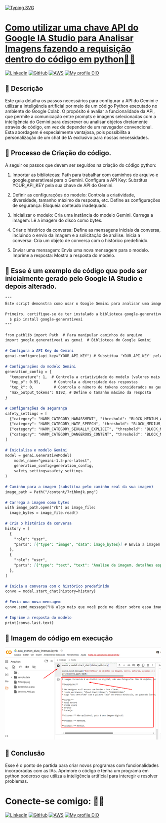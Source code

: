 <a href="https://git.io/typing-svg" target=_blank rel="nofollow noopener noreferrer"><img src="https://readme-typing-svg.demolab.com?font=Poppins&size=44&height=100&duration=1600&pause=1000&color=009680&width=750&lines=Desafio de Código +👨‍💻; Utilizar API Google IA Studio 🤖 ; " alt="Typing SVG" data-canonical-src="https://readme-typing-svg.demolab.com?font=Poppins&size=44&duration=1600&pause=1000&color=008000&width=435&lines=Fala+Devs!+Sejam+bem-vindos!;Web+Developers...;Mobile+Developers...;FullStack..https://emresitesweb.com.br/wp-content/uploads/2023/11/gitironman01.png.;Systems+Analysts...;...and students!" style="max-width: 100%;">
# Como utilizar uma chave API do Google IA Studio para Analisar Imagens fazendo a requisição dentro do código em python👩‍💻
[![LinkedIn](https://img.shields.io/badge/LinkedIn-0077B5?style=for-the-badge&logo=linkedin&logoColor=white)](https://www.linkedin.com/in/ricardoalexandreprofissional/)
[![GitHub](https://img.shields.io/badge/GitHub-100000?style=for-the-badge&logo=github&logoColor=white)](https://github.com/ralexandrecode)
[![AWS](https://img.shields.io/badge/AWS-000.svg?style=for-the-badge&logo=amazon-aws&logoColor=white)](https://www.credly.com/users/ricardoalexandre.profissional/badges)
[![My profile DIO](https://img.shields.io/badge/-Meu%20Perfil%20na%20DIO-30A3DER?style=for-the-badge)](https://www.dio.me/users/ricardoalexandre_profissional)

## 📒 Descrição
Este guia detalha os passos necessários para configurar a API do Gemini e utilizar a inteligência artificial por meio de um código Python executado no ambiente do Google Colab. O propósito é avaliar a funcionalidade da API, que permite a comunicação entre prompts e imagens selecionadas com a inteligência do Gemini para descrever ou analisar objetos diretamente através de código, em vez de depender de um navegador convencional. Esta abordagem é especialmente vantajosa, pois possibilita a personalização de um chat de IA exclusivo para nossas necessidades.

## 🧐 Processo de Criação do código.

A seguir os passos que devem ser seguidos na criação do código python:

1. Importar as bibliotecas: Path para trabalhar com caminhos de arquivo e google.generativeai para o Gemini.
Configura a API Key: Substitua YOUR_API_KEY pela sua chave de API do Gemini.

2. Definir as configurações do modelo: Controla a criatividade, diversidade, tamanho máximo da resposta, etc.
Define as configurações de segurança: Bloqueia conteúdo inadequado.

3. Inicializar o modelo: Cria uma instância do modelo Gemini.
Carrega a imagem: Lê a imagem do disco como bytes.

4. Criar o histórico da conversa: Define as mensagens iniciais da conversa, incluindo o envio da imagem e a solicitação de análise.
Inicia a conversa: Cria um objeto de conversa com o histórico predefinido.

5. Enviar uma mensagem: Envia uma nova mensagem para o modelo.
Imprime a resposta: Mostra a resposta do modelo.

## 🐍 Esse é um exemplo de código que pode ser inicialmente gerado pelo Google IA Studio e depois alterado.
````markdown
"""
Este script demonstra como usar o Google Gemini para analisar uma imagem.

Primeiro, certifique-se de ter instalado a biblioteca google-generativeai:
  $ pip install google-generativeai
"""

from pathlib import Path  # Para manipular caminhos de arquivo
import google.generativeai as genai  # Biblioteca do Google Gemini

# Configura a API Key do Gemini
genai.configure(api_key="YOUR_API_KEY") # Substitua 'YOUR_API_KEY' pela sua chave

# Configurações do modelo Gemini
generation_config = {
  "temperature": 1,  # Controla a criatividade do modelo (valores mais altos = mais criativo)
  "top_p": 0.95,      # Controla a diversidade das respostas
  "top_k": 0,         # Controla o número de tokens considerados na geração da resposta
  "max_output_tokens": 8192, # Define o tamanho máximo da resposta
}

# Configurações de segurança
safety_settings = [
  {"category": "HARM_CATEGORY_HARASSMENT", "threshold": "BLOCK_MEDIUM_AND_ABOVE"},
  {"category": "HARM_CATEGORY_HATE_SPEECH", "threshold": "BLOCK_MEDIUM_AND_ABOVE"},
  {"category": "HARM_CATEGORY_SEXUALLY_EXPLICIT", "threshold": "BLOCK_MEDIUM_AND_ABOVE"},
  {"category": "HARM_CATEGORY_DANGEROUS_CONTENT", "threshold": "BLOCK_MEDIUM_AND_ABOVE"},
]

# Inicializa o modelo Gemini
model = genai.GenerativeModel(
    model_name="gemini-1.5-pro-latest",
    generation_config=generation_config,
    safety_settings=safety_settings
)

# Caminho para a imagem (substitua pelo caminho real da sua imagem)
image_path = Path("/content/7rihkmjk.png")

# Carrega a imagem como bytes
with image_path.open("rb") as image_file:
  image_bytes = image_file.read()

# Cria o histórico da conversa
history = [
  {
    "role": "user",
    "parts": [{"type": "image", "data": image_bytes}] # Envia a imagem
  },
  {
    "role": "user",
    "parts": [{"type": "text", "text": "Analise de imagem, detalhes específicos."}]  # Solicita a análise
  },
]

# Inicia a conversa com o histórico predefinido
convo = model.start_chat(history=history)

# Envia uma nova mensagem
convo.send_message("Há algo mais que você pode me dizer sobre essa imagem?")

# Imprime a resposta do modelo
print(convo.last.text)

````
## 📸 Imagem do código em execução

![Texto alternativo](https://github.com/ralexandrecode/api-gemini/blob/main/api1.png)

## 💭 Conclusão

Esse é o ponto de partida para criar novos programas com funcionalidades incorporadas com as IAs. Aprimore o código e tenha um programa em python poderoso que utiliza a inteligência artificial para interegir e resolver problemas.

# Conecte-se comigo: 🤝🏽
[![LinkedIn](https://img.shields.io/badge/LinkedIn-0077B5?style=for-the-badge&logo=linkedin&logoColor=white)](https://www.linkedin.com/in/ricardoalexandreprofissional/)
[![GitHub](https://img.shields.io/badge/GitHub-100000?style=for-the-badge&logo=github&logoColor=white)](https://github.com/ralexandrecode)
[![AWS](https://img.shields.io/badge/AWS-000.svg?style=for-the-badge&logo=amazon-aws&logoColor=white)](https://www.credly.com/users/ricardoalexandre.profissional/badges)
[![My profile DIO](https://img.shields.io/badge/-Meu%20Perfil%20na%20DIO-30A3DER?style=for-the-badge)](https://www.dio.me/users/ricardoalexandre_profissional)

